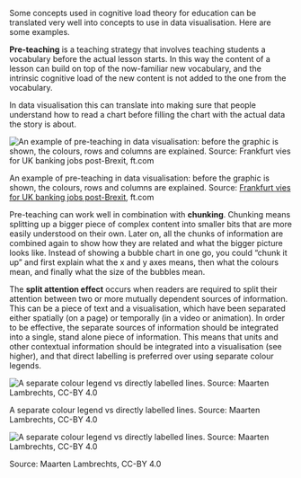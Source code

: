 Some concepts used in cognitive load theory for education can be translated very well into concepts to use in data visualisation. Here are some examples.

**Pre-teaching** is a teaching strategy that involves teaching students a vocabulary before the actual lesson starts. In this way the content of a lesson can build on top of the now-familiar new vocabulary, and the intrinsic cognitive load of the new content is not added to the one from the vocabulary.

In data visualisation this can translate into making sure that people understand how to read a chart before filling the chart with the actual data the story is about.

![An example of pre-teaching in data visualisation: before the graphic is shown, the colours, rows and columns are explained. Source: [Frankfurt vies for UK banking jobs post-Brexit](https://www.ft.com/content/3f3ce35e-8c9b-11e6-8aa5-f79f5696c731), ft.com](Reducing%20the%20cognitive%20load%2070a9cb0c4c8c4f45b66f63a749d9f40e/preteaching-ft.png)

An example of pre-teaching in data visualisation: before the graphic is shown, the colours, rows and columns are explained. Source: [Frankfurt vies for UK banking jobs post-Brexit](https://www.ft.com/content/3f3ce35e-8c9b-11e6-8aa5-f79f5696c731), ft.com

Pre-teaching can work well in combination with **chunking**. Chunking means splitting up a bigger piece of complex content into smaller bits that are more easily understood on their own. Later on, all the chunks of information are combined again to show how they are related and what the bigger picture looks like. Instead of showing a bubble chart in one go, you could “chunk it up” and first explain what the x and y axes means, then what the colours mean, and finally what the size of the bubbles mean.

The **split attention effect** occurs when readers are required to split their attention between two or more mutually dependent sources of information. This can be a piece of text and a visualisation, which have been separated either spatially (on a page) or temporally (in a video or animation). In order to be effective, the separate sources of information should be integrated into a single, stand alone piece of information. This means that units and other contextual information should be integrated into a visualisation (see higher), and that direct labelling is preferred over using separate colour legends.

<p class='center'>
<img src='Reducing%20the%20cognitive%20load%2070a9cb0c4c8c4f45b66f63a749d9f40e/separate-legend2x-100.jpg' alt='A separate colour legend vs directly labelled lines. Source: Maarten Lambrechts, CC-BY 4.0' class='max-600' />
</p>

A separate colour legend vs directly labelled lines. Source: Maarten Lambrechts, CC-BY 4.0

<p class='center'>
<img src='Reducing%20the%20cognitive%20load%2070a9cb0c4c8c4f45b66f63a749d9f40e/direct-labels_12x-100.jpg' alt='A separate colour legend vs directly labelled lines. Source: Maarten Lambrechts, CC-BY 4.0' class='max-600' />
</p>

Source: Maarten Lambrechts, CC-BY 4.0